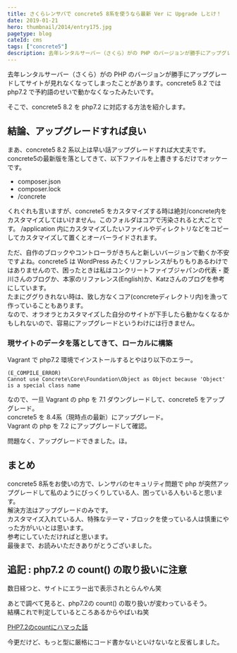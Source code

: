 ```yaml
---
title: さくらレンサバで concrete5 8系を使うなら最新 Ver に Upgrade しとけ！
date: 2019-01-21
hero: thumbnail/2014/entry175.jpg
pagetype: blog
cateId: cms
tags: ["concrete5"]
description: 去年レンタルサーバー（さくら）がの PHP のバージョンが勝手にアップグレードしてサイトが見れなくなってしまったことがあります。concrete5 8.2 では php7.2 で予約語のせいで動かなくなったみたいです。そこで、concrete5 8.2 を php7.2 に対応する方法を紹介します。
---
```

去年レンタルサーバー（さくら）がの PHP のバージョンが勝手にアップグレードしてサイトが見れなくなってしまったことがあります。concrete5 8.2 では php7.2 で予約語のせいで動かなくなったみたいです。

そこで、concrete5 8.2 を php7.2 に対応する方法を紹介します。

<prof></prof>

## 結論、アップグレードすれば良い
まあ、concrete5 8.2 系以上は早い話アップグレードすれば大丈夫です。<br>
concrete5の最新版を落としてきて、以下ファイルを上書きするだけでオッケーです。

* composer.json
* composer.lock
* /concrete

くれぐれも言いますが、concrete5 をカスタマイズする時は絶対/concrete内をカスタマイズしてはいけません。このフォルダはコアで汚染されると大ごとです。
/application 内にカスタマイズしたいファイルやディレクトリなどをコピーしてカスタマイズして置くとオーバーライドされます。

ただ、自作のブロックやコントローラがきちんと新しいバージョンで動くか不安ですよね。concrete5 は WordPress みたくリファレンスがもりもりあるわけではありませんので、困ったときは私はコンクリートファイブジャパンの代表・菱川さんのブログか、本家のリファレンス(English)か、Katzさんのブログを参考にしています。<br>
たまにググりきれない時は、致し方なくコア(concreteディレクトリ内)を漁って作っていることもあります。<br>
なので、オラオラとカスタマイズした自分のサイトが下手したら動かなくなるかもしれないので、容易にアップグレードというわけには行きません。

### 現サイトのデータを落としてきて、ローカルに構築
Vagrant で php7.2 環境でインストールするとやはり以下のエラー。

```
(E_COMPILE_ERROR)
Cannot use Concrete\Core\Foundation\Object as Object because 'Object' is a special class name
```
なので、一旦 Vagrant の php を 7.1 ダウングレードして、concrete5 をアップグレード。<br>
concrete5 を 8.4系（現時点の最新）にアップグレード。<br>
Vagrant の php を 7.2 にアップグレードして確認。

問題なく、アップグレードできました。ほ。

## まとめ
concrete5 8系をお使いの方で、レンサバのセキュリティ問題で php が突然アップグレードして私のようにびっくりしている人、困っている人もいると思います。<br>
解決方法はアップグレードのみです。<br>
カスタマイズ入れている人、特殊なテーマ・ブロックを使っている人は慎重にやった方がいいとは思います。<br>
参考にしていただければと思います。<br>
最後まで、お読みいただきありがとうございました。

## 追記 : php7.2 の count() の取り扱いに注意
数日経つと、サイトにエラー出で表示されとらんやん笑

あとで調べて見ると、php7.2の count() の取り扱いが変わっているそう。<br>
結構これで判定しているところあるからやばいね笑

[PHP7.2のcountにハマった話](https://qiita.com/masaki-ogawa/items/1671d110b2286ececd09)

今更だけど、もっと型に厳格にコード書かないといけないなと反省しました。
